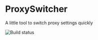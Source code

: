 # ProxySwitcher
A little tool to switch proxy settings quickly

![Build status](https://lawid.visualstudio.com/_apis/public/build/definitions/e7824ae0-bb5a-4ec1-9e92-8b20298e2bb7/14/badge)